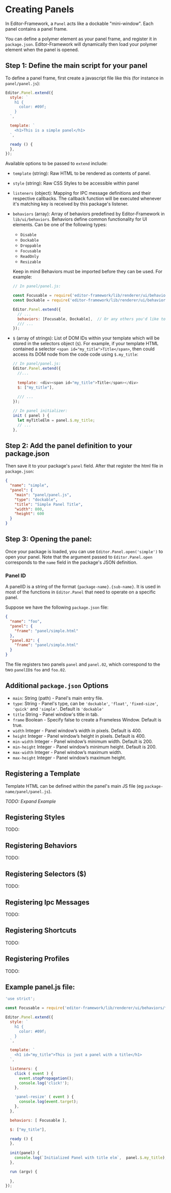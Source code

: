 # Creating Panels

In Editor-Framework, a `Panel` acts like a dockable "mini-window". Each panel contains a panel frame.

You can define a polymer element as your panel frame, and register it in `package.json`. Editor-Framework will dynamically then load your polymer element when the panel is opened.

## Step 1: Define the main script for your panel 

To define a panel frame, first create a javascript file like this (for instance in `panel/panel.js`):


```javascript
Editor.Panel.extend({
  style: `
    h1 {
      color: #09f;
    }
  `,

  template: `
    <h1>This is a simple panel</h1>
  `,

  ready () {
  },
});
```

Available options to be passed to `extend` include:

- `template` (string): Raw HTML to be rendered as contents of panel.
- `style` (string): Raw CSS Styles to be accessible within panel 
- `listeners` (object): Mapping for IPC message definitions and their respective callbacks. The callback function will be executed whenever it's matching key is received by this package's listener.      
- `behaviors` (array): Array of behaviors predefined by Editor-Framework in `lib/ui/behaviors`. Behaviors define common  functionality for UI elements. Can be one of the following types:
  - `Disable`
  - `Dockable`
  - `Droppable`
  - `Focusable`
  - `ReadOnly`
  - `Resizable`
  
  Keep in mind Behaviors must be imported before they can be used. For example:
  
  ```javascript
  // In panel/panel.js:
  
  const Focusable = require('editor-framework/lib/renderer/ui/behaviors/focusable');
  const Dockable = require('editor-framework/lib/renderer/ui/behaviors/dockable');
  
  Editor.Panel.extend({
    // ...
    behaviors: [Focusable, Dockable],  // Or any others you'd like to add
    /// ...
  });
  
  
  ```
- `$` (array of strings): List of DOM IDs within your template which will be stored in the selectors object (`$`). 
For example, if your template HTML contained a selector `<span id="my_title">Title</span>`, then could access its DOM node from 
the code code using `$.my_title`:
 
  ```javascript
  // In panel/panel.js:
  Editor.Panel.extend({
    //...
    
    template: <div><span id="my_title">Title</span></div>
    $: ["my_title"],
      
    /// ...
  });
  
  // In panel initializer:
  init ( panel ) {
    let myTitleElm = panel.$.my_title;
    // ...
  },
  ```
   

## Step 2: Add the panel definition to your package.json

Then save it to your package's `panel` field. After that register the html file in `package.json`:

```json
{
  "name": "simple",
  "panel": {
    "main": "panel/panel.js",
    "type": "dockable",
    "title": "Simple Panel Title",
    "width": 800,
    "height": 600
  }
}
```

## Step 3: Opening the panel:

Once your package is loaded, you can use `Editor.Panel.open('simple')` to open your panel. Note that the argument passed to `Editor.Panel.open` corresponds to the `name` field in the package's JSON definition.

### Panel ID

A panelID is a string of the format `{package-name}.{sub-name}`. It is used in most of the functions in `Editor.Panel` that need to operate on a specific panel.

Suppose we have the following `package.json` file:

```json
{
  "name": "foo",
  "panel": {
    "frame": "panel/simple.html"
  },
  "panel.02": {
    "frame": "panel/simple.html"
  }
}
```

The file registers two panels `panel` and `panel.02`, which correspond to the two `panelID`s `foo` and `foo.02`.

## Additional `package.json` Options

 - `main`: String (path) - Panel's main entry file.
 - `type`: String - Panel's type, can be `'dockable'`, `'float'`, `'fixed-size'`, `'quick'` and `'simple'`. Default is `'dockable'`
 - `title` String - Panel window's title in tab.
 - `frame` Boolean - Specify false to create a Frameless Window. Default is true.
 - `width` Integer - Panel window’s width in pixels. Default is 400.
 - `height` Integer - Panel window’s height in pixels. Default is 400.
 - `min-width` Integer - Panel window’s minimum width. Default is 200.
 - `min-height` Integer - Panel window’s minimum height. Default is 200.
 - `max-width` Integer - Panel window’s maximum width.
 - `max-height` Integer - Panel window’s maximum height.

## Registering a Template

Template HTML can be defined within the panel's main JS file (eg `package-name/panel/panel.js`).

*TODO: Expand Example*

## Registering Styles

TODO:

## Registering Behaviors

TODO:

## Registering Selectors ($)

TODO:

## Registering Ipc Messages

TODO:

## Registering Shortcuts

TODO:

## Registering Profiles

TODO:

## Example panel.js file:

```javascript
'use strict';

const Focusable = require('editor-framework/lib/renderer/ui/behaviors/focusable');

Editor.Panel.extend({
  style: `
    h1 {
      color: #09f;
    }
  `,

  template: `
    <h1 id="my_title">This is just a panel with a title</h1>
  `,

  listeners: {
    click ( event ) {
      event.stopPropagation();
      console.log('click!');
    },

    'panel-resize' ( event ) {
      console.log(event.target);
    },
  },

  behaviors: [ Focusable ],

  $: ["my_title"],

  ready () {
  },
  
  init(panel) {
    console.log(`Initialized Panel with title elm`,  panel.$.my_title);
  },

  run (argv) {
    
  },
});

```
